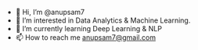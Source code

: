 - 👋 Hi, I’m @anupsam7
- 👀 I’m interested in Data Analytics & Machine Learning.
- 🌱 I’m currently learning Deep Learning & NLP
- 📫 How to reach me anupsam7@gmail.com

<!---
anupsam7/anupsam7 is a ✨ special ✨ repository because its `README.md` (this file) appears on your GitHub profile.
You can click the Preview link to take a look at your changes.
--->
